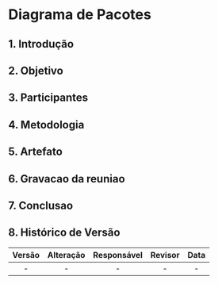 # Diagrama de Pacotes

## 1. Introdução

## 2. Objetivo

## 3. Participantes

## 4. Metodologia

## 5. Artefato 

## 6. Gravacao da reuniao

## 7. Conclusao

## 8. Histórico de Versão

| Versão |      Alteração       |                Responsável                 |    Revisor    | Data  |
| :----: | :------------------: | :----------------------------------------: | :-----------: | :---: | 
| -    | -  | - | - | - |